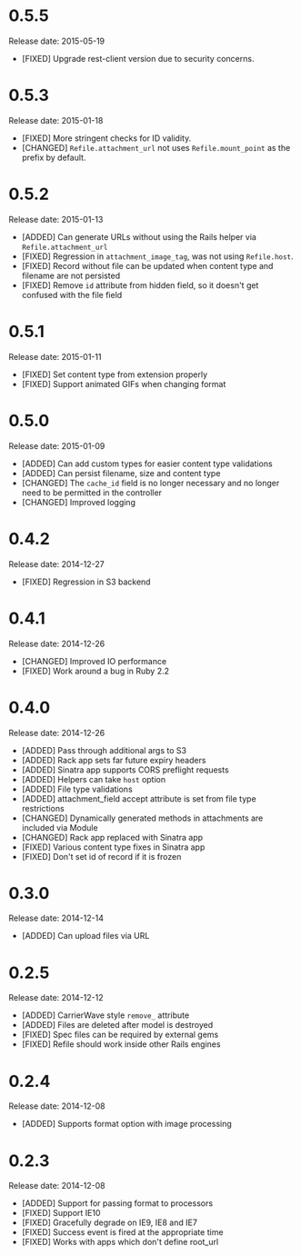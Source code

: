 # 0.5.5

Release date: 2015-05-19

- [FIXED] Upgrade rest-client version due to security concerns.

# 0.5.3

Release date: 2015-01-18

- [FIXED] More stringent checks for ID validity.
- [CHANGED] `Refile.attachment_url` not uses `Refile.mount_point` as the prefix by default.

# 0.5.2

Release date: 2015-01-13

- [ADDED] Can generate URLs without using the Rails helper via `Refile.attachment_url`
- [FIXED] Regression in `attachment_image_tag`, was not using `Refile.host`.
- [FIXED] Record without file can be updated when content type and filename are not persisted
- [FIXED] Remove `id` attribute from hidden field, so it doesn't get confused with the file field

# 0.5.1

Release date: 2015-01-11

- [FIXED] Set content type from extension properly
- [FIXED] Support animated GIFs when changing format

# 0.5.0

Release date: 2015-01-09

- [ADDED] Can add custom types for easier content type validations
- [ADDED] Can persist filename, size and content type
- [CHANGED] The `cache_id` field is no longer necessary and no longer need to be permitted in the controller
- [CHANGED] Improved logging

# 0.4.2

Release date: 2014-12-27

- [FIXED] Regression in S3 backend

# 0.4.1

Release date: 2014-12-26

- [CHANGED] Improved IO performance
- [FIXED] Work around a bug in Ruby 2.2

# 0.4.0

Release date: 2014-12-26

- [ADDED] Pass through additional args to S3
- [ADDED] Rack app sets far future expiry headers
- [ADDED] Sinatra app supports CORS preflight requests
- [ADDED] Helpers can take `host` option
- [ADDED] File type validations
- [ADDED] attachment_field accept attribute is set from file type restrictions
- [CHANGED] Dynamically generated methods in attachments are included via Module
- [CHANGED] Rack app replaced with Sinatra app
- [FIXED] Various content type fixes in Sinatra app
- [FIXED] Don't set id of record if it is frozen

# 0.3.0

Release date: 2014-12-14

- [ADDED] Can upload files via URL

# 0.2.5

Release date: 2014-12-12

- [ADDED] CarrierWave style `remove_` attribute
- [ADDED] Files are deleted after model is destroyed
- [FIXED] Spec files can be required by external gems
- [FIXED] Refile should work inside other Rails engines

# 0.2.4

Release date: 2014-12-08

- [ADDED] Supports format option with image processing

# 0.2.3

Release date: 2014-12-08

- [ADDED] Support for passing format to processors
- [FIXED] Support IE10
- [FIXED] Gracefully degrade on IE9, IE8 and IE7
- [FIXED] Success event is fired at the appropriate time
- [FIXED] Works with apps which don't define root_url
